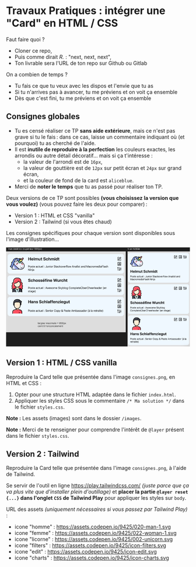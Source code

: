 # Travaux Pratiques : intégrer une "Card" en HTML / CSS

Faut faire quoi ?

- Cloner ce repo,
- Puis comme dirait *R.* : "next, next, next",
- Ton livrable sera l'URL de ton repo sur Github ou Gitlab

On a combien de temps ?

- Tu fais ce que tu veux avec les dispos et l'envie que tu as
- Si tu n'arrives pas à avancer, tu me préviens et on voit ça ensemble
- Dès que c'est fini, tu me préviens et on voit ça ensemble

## Consignes globales

- Tu es censé réaliser ce TP **sans aide extérieure**, mais ce n'est pas grave si tu le fais&#8239;: dans ce cas, laisse un commentaire indiquant où (et pourquoi) tu as cherché de l'aide.
- Il est **inutile de reproduire à la perfection** les couleurs exactes, les arrondis ou autre détail décoratif&hellip; mais si ça t'intéresse&nbsp;:
  - la valeur de l'arrondi est de `16px`,
  - la valeur de gouttière est de `12px` sur petit écran et `24px` sur grand écran,
  - et la couleur de fond de la card est `aliceblue`.
- Merci de **noter le temps** que tu as passé pour réaliser ton TP.

Deux versions de ce TP sont possibles **(vous choisissez la version que vous voulez)** (vous pouvez faire les deux pour comparer)&#8239;:

- Version 1 : HTML et CSS "vanilla"
- Version 2 : Tailwind (si vous êtes chaud)

Les consignes spécifiques pour chaque version sont disponibles sous l'image d'illustration&hellip;

![Consignes pour la card](tp/consignes.png "Consignes pour la card]")

## Version 1 : HTML / CSS vanilla

Reproduire la Card telle que présentée dans l'image `consignes.png`, en HTML et CSS :

1. Opter pour une structure HTML adaptée dans le fichier `index.html`.
2. Appliquer les styles CSS sous le commentaire `/* Ma solution */` dans le fichier `styles.css`.

**Note :** Les assets (images) sont dans le dossier `/images`.

**Note :** Merci de te renseigner pour comprendre l'intérêt de `@layer` présent dans le fichier `styles.css`.

## Version 2 : Tailwind

Reproduire la Card telle que présentée dans l'image `consignes.png`, à l'aide de Tailwind.

Se servir de l'outil en ligne <https://play.tailwindcss.com/> *(juste parce que ça va plus vite que d'installer plein d'outillage)* et **placer la partie `@layer reset {...}` dans l'onglet `CSS` de Tailwind Play** pour appliquer les styles sur `body`.

URL des assets *(uniquement nécessaires si vous passez par Tailwind Play)* :

- icone "homme" : <https://assets.codepen.io/9425/020-man-1.svg>
- icone "femme" : <https://assets.codepen.io/9425/022-woman-1.svg>
- icone "licorne" : <https://assets.codepen.io/9425/002-unicorn.svg>
- icone "filters" : <https://assets.codepen.io/9425/icon-filters.svg>
- icone "edit" : <https://assets.codepen.io/9425/icon-edit.svg>
- icone "charts" : <https://assets.codepen.io/9425/icon-charts.svg>
